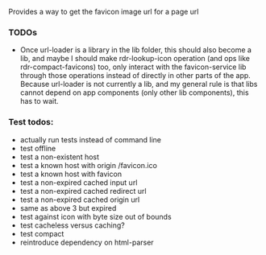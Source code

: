 Provides a way to get the favicon image url for a page url

### TODOs

* Once url-loader is a library in the lib folder, this should also become a lib, and maybe I should make rdr-lookup-icon operation (and ops like rdr-compact-favicons) too, only interact with the favicon-service lib through those operations instead of directly in other parts of the app. Because url-loader is not currently a lib, and my general rule is that libs cannot depend on app components (only other lib components), this has to wait.

### Test todos:

* actually run tests instead of command line
* test offline
* test a non-existent host
* test a known host with origin /favicon.ico
* test a known host with <link> favicon
* test a non-expired cached input url
* test a non-expired cached redirect url
* test a non-expired cached origin url
* same as above 3 but expired
* test against icon with byte size out of bounds
* test cacheless versus caching?
* test compact
* reintroduce dependency on html-parser
